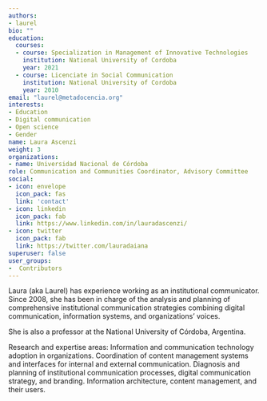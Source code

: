 ```yaml
---
authors:
- laurel
bio: ""
education:
  courses:
  - course: Specialization in Management of Innovative Technologies
    institution: National University of Cordoba
    year: 2021
  - course: Licenciate in Social Communication
    institution: National University of Cordoba
    year: 2010
email: "laurel@metadocencia.org"
interests:
- Education
- Digital communication
- Open science
- Gender
name: Laura Ascenzi
weight: 3
organizations:
- name: Universidad Nacional de Córdoba
role: Communication and Communities Coordinator, Advisory Committee
social:
- icon: envelope
  icon_pack: fas
  link: 'contact'
- icon: linkedin
  icon_pack: fab
  link: https://www.linkedin.com/in/lauradascenzi/
- icon: twitter
  icon_pack: fab
  link: https://twitter.com/lauradaiana
superuser: false
user_groups:
-  Contributors
---
```


Laura (aka Laurel) has experience working as an institutional communicator. Since 2008, she has been in charge of the analysis and planning of comprehensive institutional communication strategies combining digital communication, information systems, and organizations’ voices. 

She is also a professor at the National University of Córdoba, Argentina.

Research and expertise areas: Information and communication technology adoption in organizations. Coordination of content management systems and interfaces for internal and external communication. Diagnosis and planning of institutional communication processes, digital communication strategy, and branding. Information architecture, content management, and their users.
